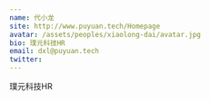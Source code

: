 ```yaml
---
name: 代小龙
site: http://www.puyuan.tech/Homepage
avatar: /assets/peoples/xiaolong-dai/avatar.jpg
bio: 璞元科技HR
email: dxl@puyuan.tech
twitter: 
---
```

璞元科技HR
